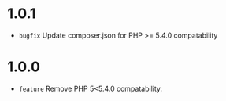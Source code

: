 # 1.0.1

- `bugfix` Update composer.json for PHP >= 5.4.0 compatability

# 1.0.0

- `feature` Remove PHP 5<5.4.0 compatability.